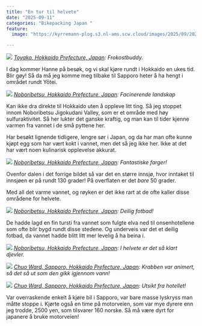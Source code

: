 ```yaml
---
title: "En tur til helvete"
date: "2025-09-11"
categories: "Bikepacking Japan "
feature:
  image: "https://kyrremann-plog.s3.nl-ams.scw.cloud/images/2025/09/20250911_072641.jpg"

---
```



![](https://kyrremann-plog.s3.nl-ams.scw.cloud/images/2025/09/20250911_072641.jpg)
*[Toyako, Hokkaido Prefecture, Japan](https://www.google.com/maps/place/42.644126399722225,140.8442635): Frokostbuddy.*

I dag kommer Hanne på besøk, og vi skal kjøre rundt i Hokkaido en ukes tid. Blir gøy! Så da må jeg komme meg tilbake til Sapporo heter å ha hengt i området rundt Yōtei.


![](https://kyrremann-plog.s3.nl-ams.scw.cloud/images/2025/09/20250911_085653.jpg)
*[Noboribetsu, Hokkaido Prefecture, Japan](https://www.google.com/maps/place/42.498484099722226,141.14872309999998): Facinerende landskap*

Kan ikke dra direkte til Hokkaido uten å oppleve litt ting. Så jeg stoppet innom Noboribetsu Jigokudani Valley, som er et område med høy sulfuraktivitet. Så her lukter det ganske kraftig, og man kan til tider kjenne varmen fra vannet i de små pyttene her.

Har besøkt lignende tidligere, lengre sør i Japan, og da har man ofte kunne kjøpt egg som har vært kokt i vannet, men det så jeg ikke her. Ikke at det har vært noen kulinarisk opplevelse akkurat.


![](https://kyrremann-plog.s3.nl-ams.scw.cloud/images/2025/09/20250911_091439.jpg)
*[Noboribetsu, Hokkaido Prefecture, Japan](https://www.google.com/maps/place/42.5026492,141.14801589972222): Fantastiske farger!*

Ovenfor dalen i det forrige bildet så var det en større innsjø, hvor inntaket til innsjøen er på rundt 130 grader! På overflaten er det _bare_ 50 grader.

Med all det varme vannet, og røyken er det ikke rart at de ofte kaller disse områdene for helvete.


![](https://kyrremann-plog.s3.nl-ams.scw.cloud/images/2025/09/20250911_093401.jpg)
*[Noboribetsu, Hokkaido Prefecture, Japan](https://www.google.com/maps/place/42.4990274,141.1413625): Deilig fotbad!*

De hadde lagd en fin tursti fra vannet som fulgte elva ned til onsenhotellene som ofte blir bygd rundt disse stedene. Og underveis var det et deilig fotbad, da vannet hadde blitt litt mer levelig å ha beina i.


![](https://kyrremann-plog.s3.nl-ams.scw.cloud/images/2025/09/20250911_094205.jpg)
*[Noboribetsu, Hokkaido Prefecture, Japan](https://www.google.com/maps/place/42.5015456,141.14128639999998): I helvete er det så klart djevler.*


![](https://kyrremann-plog.s3.nl-ams.scw.cloud/images/2025/09/20250911_150402.jpg)
*[Chuo Ward, Sapporo, Hokkaido Prefecture, Japan](https://www.google.com/maps/place/43.06584959972222,141.35211509972223): Krabben var animert, så det så ut som den gikk igjennom vann!*


![](https://kyrremann-plog.s3.nl-ams.scw.cloud/images/2025/09/20250911_195413.jpg)
*[Chuo Ward, Sapporo, Hokkaido Prefecture, Japan](https://www.google.com/maps/place/43.05613639972222,141.35084689972223): Utsikt fra hotellet!*

Var overraskende enkelt å kjøre bil i Sapporo, var bare masse lyskryss man måtte stoppe i. Kjørte også en time på motorveien, som var mye dyrere enn jeg trodde, 2500 yen, som tilsvarer 160 norske. Så må være dyrt for japanere å bruke motorveien!

